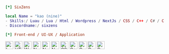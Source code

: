 ```ini
[*] SixZens
```

```lua
local Name = "kao (nine)"
- Skills:/ Luau / Lua / Html / Wordpress / NextJs / CSS / C++ / C# / C / Python / Kotlin / NuxtJs / vue 
- Discordname:/ sixzens
```

```ini
[*] Front-end / UI-UX / Application
```
[<img src="https://img.shields.io/badge/Lua-2C2D72?&logo=Lua" title="Lua" height="25" />](https://www.lua.org/)
[<img src="https://img.shields.io/badge/HTML5-E34F26?logo=html5&logoColor=FFFFFF" title="HTML" height="25" />](https://www.w3schools.com/html/)
[<img src="https://img.shields.io/badge/Wordpress-21759B?logo=wordpress&logoColor=FFFFFF" title="Wordpress" height="25" />](https://wordpress.com/)
[<img src="https://img.shields.io/badge/Next.js-282C34?logo=next.js&logoColor=FFFFFF" title="Next.js" height="25" />](https://nextjs.org/)
[<img src="https://img.shields.io/badge/Nuxt.js-00DC82?logo=nuxt.js&logoColor=FFFFFF" title="Next.js" height="25" />](https://nuxt.com/)
[<img src="https://img.shields.io/badge/Vue.js-4FC08D?logo=vue.js&logoColor=FFFFFF" title="Next.js" height="25" />](https://vuejs.org/)
[<img src="https://img.shields.io/badge/CSS3-1572B6?logo=css3&logoColor=FFFFFF" title="CSS" height="25" />](https://www.w3schools.com/css/)
[<img src="https://img.shields.io/badge/C++-00599C?logo=cplusplus&logoColor=FFFFFF" title="C++" height="25" />](https://www.w3schools.com/cpp/default.asp)
[<img src="https://img.shields.io/badge/C-A8B9CC?logo=c&logoColor=FFFFFF" title="C" height="25" />](https://www.w3schools.com/c/index.php)
[<img src="https://img.shields.io/badge/Python-3776AB?logo=python&logoColor=FFFFFF" title="Python" height="25" />](https://www.python.org/)
[<img src="https://img.shields.io/badge/Roblox-Studio-00A2FF?&logo=robloxstudio?" title="RobloxStudio" height="25" />](https://create.roblox.com/landing)
